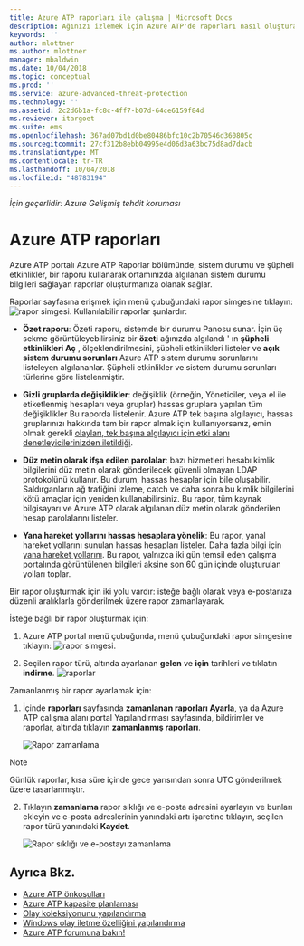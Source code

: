 ```yaml
---
title: Azure ATP raporları ile çalışma | Microsoft Docs
description: Ağınızı izlemek için Azure ATP'de raporları nasıl oluşturabileceğiniz açıklanır.
keywords: ''
author: mlottner
ms.author: mlottner
manager: mbaldwin
ms.date: 10/04/2018
ms.topic: conceptual
ms.prod: ''
ms.service: azure-advanced-threat-protection
ms.technology: ''
ms.assetid: 2c2d6b1a-fc8c-4ff7-b07d-64ce6159f84d
ms.reviewer: itargoet
ms.suite: ems
ms.openlocfilehash: 367ad07bd1d0be80486bfc10c2b70546d360805c
ms.sourcegitcommit: 27cf312b8ebb04995e4d06d3a63bc75d8ad7dacb
ms.translationtype: MT
ms.contentlocale: tr-TR
ms.lasthandoff: 10/04/2018
ms.locfileid: "48783194"
---
```

*İçin geçerlidir: Azure Gelişmiş tehdit koruması*


# <a name="azure-atp-reports"></a>Azure ATP raporları

Azure ATP portalı Azure ATP Raporlar bölümünde, sistem durumu ve şüpheli etkinlikler, bir raporu kullanarak ortamınızda algılanan sistem durumu bilgileri sağlayan raporlar oluşturmanıza olanak sağlar.


Raporlar sayfasına erişmek için menü çubuğundaki rapor simgesine tıklayın: ![rapor simgesi](./media/atp-report-icon.png).
Kullanılabilir raporlar şunlardır: 

- **Özet raporu**: Özeti raporu, sistemde bir durumu Panosu sunar. İçin üç sekme görüntüleyebilirsiniz bir **özeti** ağınızda algılandı ' ın **şüpheli etkinlikleri Aç** , ölçeklendirilmesini, şüpheli etkinlikleri listeler ve **açık sistem durumu sorunları** Azure ATP sistem durumu sorunlarını listeleyen algılananlar. Şüpheli etkinlikler ve sistem durumu sorunları türlerine göre listelenmiştir. 

- **Gizli gruplarda değişiklikler**: değişiklik (örneğin, Yöneticiler, veya el ile etiketlenmiş hesapları veya gruplar) hassas gruplara yapılan tüm değişiklikler Bu raporda listelenir. Azure ATP tek başına algılayıcı, hassas gruplarınızı hakkında tam bir rapor almak için kullanıyorsanız, emin olmak gerekli [olayları, tek başına algılayıcı için etki alanı denetleyicilerinizden iletildiği](configure-event-forwarding.md). 

- **Düz metin olarak ifşa edilen parolalar**: bazı hizmetleri hesabı kimlik bilgilerini düz metin olarak gönderilecek güvenli olmayan LDAP protokolünü kullanır. Bu durum, hassas hesaplar için bile oluşabilir. Saldırganların ağ trafiğini izleme, catch ve daha sonra bu kimlik bilgilerini kötü amaçlar için yeniden kullanabilirsiniz. Bu rapor, tüm kaynak bilgisayarı ve Azure ATP olarak algılanan düz metin olarak gönderilen hesap parolalarını listeler. 

- **Yana hareket yollarını hassas hesaplara yönelik**: Bu rapor, yanal hareket yollarını sunulan hassas hesapları listeler. Daha fazla bilgi için [yana hareket yollarını](use-case-lateral-movement-path.md). Bu rapor, yalnızca iki gün temsil eden çalışma portalında görüntülenen bilgileri aksine son 60 gün içinde oluşturulan yolları toplar.

Bir rapor oluşturmak için iki yolu vardır: isteğe bağlı olarak veya e-postanıza düzenli aralıklarla gönderilmek üzere rapor zamanlayarak.

İsteğe bağlı bir rapor oluşturmak için:

1. Azure ATP portal menü çubuğunda, menü çubuğundaki rapor simgesine tıklayın: ![rapor simgesi](./media/atp-report-icon.png).

2. Seçilen rapor türü, altında ayarlanan **gelen** ve **için** tarihleri ve tıklatın **indirme**. 
 ![raporlar](./media/reports.png)

Zamanlanmış bir rapor ayarlamak için:
 
1. İçinde **raporları** sayfasında **zamanlanan raporları Ayarla**, ya da Azure ATP çalışma alanı portal Yapılandırması sayfasında, bildirimler ve raporlar, altında tıklayın **zamanlanmış raporları**.

   ![Rapor zamanlama](./media/atp-sched-reports.png)
 
 > [!NOTE]
 > Günlük raporlar, kısa süre içinde gece yarısından sonra UTC gönderilmek üzere tasarlanmıştır.

2. Tıklayın **zamanlama** rapor sıklığı ve e-posta adresini ayarlayın ve bunları ekleyin ve e-posta adreslerinin yanındaki artı işaretine tıklayın, seçilen rapor türü yanındaki **Kaydet**.

   ![Rapor sıklığı ve e-postayı zamanlama](./media/sched-report1.png)


## <a name="see-also"></a>Ayrıca Bkz.
- [Azure ATP önkoşulları](atp-prerequisites.md)
- [Azure ATP kapasite planlaması](atp-capacity-planning.md)
- [Olay koleksiyonunu yapılandırma](configure-event-collection.md)
- [Windows olay iletme özelliğini yapılandırma](configure-event-forwarding.md#configuring-windows-event-forwarding)
- [Azure ATP forumuna bakın!](https://aka.ms/azureatpcommunity)